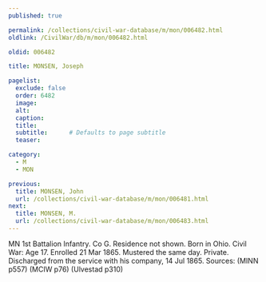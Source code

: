 ```yaml
---
published: true

permalink: /collections/civil-war-database/m/mon/006482.html
oldlink: /CivilWar/db/m/mon/006482.html

oldid: 006482

title: MONSEN, Joseph

pagelist:
  exclude: false
  order: 6482
  image: 
  alt:
  caption:
  title:
  subtitle:      # Defaults to page subtitle
  teaser:

category: 
  - M 
  - MON

previous:
  title: MONSEN, John
  url: /collections/civil-war-database/m/mon/006481.html  
next:
  title: MONSEN, M.
  url: /collections/civil-war-database/m/mon/006483.html   
---
```

MN 1st Battalion Infantry. Co G. Residence not shown. Born in Ohio. Civil War: Age 17. Enrolled 21 Mar 1865. Mustered the same day. Private. Discharged from the service with his company, 14 Jul 1865. Sources: (MINN p557) (MCIW p76) (Ulvestad p310)